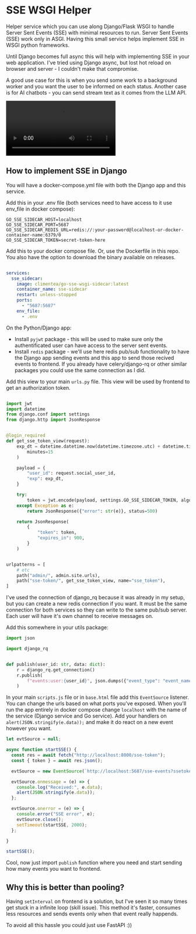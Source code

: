 # SSE WSGI Helper

Helper service which you can use along Django/Flask WSGI to handle Server Sent Events (SSE) with minimal resources to run.
Server Sent Events (SSE) work only in ASGI. Having this small service helps implement SSE in WSGI python frameworks.

Until Django becomes full async this will help with implementing SSE in your web application. I've tried using Django async, but lost hot reload on browser and server - I couldn't make that compromise.

A good use case for this is when you send some work to a background worker and you want the user to be informed on each status. Another case is for AI chatbots - you can send stream text as it comes from the LLM API.


![sse-updates](sse-message-updates.mp4)


## How to implement SSE in Django

You will have a docker-compose.yml file with both the Django app and this service.

Add this in your .env file (both services need to have access to it use env_file in docker compose):

```
GO_SSE_SIDECAR_HOST=localhost
GO_SSE_SIDECAR_PORT=5687
GO_SSE_SIDECAR_REDIS_URL=redis://:your-password@localhost-or-docker-container-name:6379/0
GO_SSE_SIDECAR_TOKEN=secret-token-here
```

Add this to your docker compose file. Or, use the Dockerfile in this repo. You also have the option to download the binary available on releases.

```yml

services:
  sse_sidecar:
    image: climentea/go-sse-wsgi-sidecar:latest
    container_name: sse-sidecar
    restart: unless-stopped
    ports:
      - "5687:5687"
    env_file:
      - .env

```


On the Python/Django app:
- Install `pyjwt` package - this will be used to make sure only the authentificated user can have access to the server sent events.
- Install `redis` package - we'll use here redis pub/sub functionality to have the Django app sending events and this app to send those recived events to frontend. If you already have celery/django-rq or other similar packages you could use the same connection as I did.


Add this view to your main `urls.py` file. This view will be used by frontend to get an authorization token.

```py

import jwt
import datetime
from django.conf import settings
from django.http import JsonResponse


@login_required
def get_sse_token_view(request):
    exp_dt = datetime.datetime.now(datetime.timezone.utc) + datetime.timedelta(
        minutes=15
    )

    payload = {
        "user_id": request.social_user_id,
        "exp": exp_dt,
    }

    try:
        token = jwt.encode(payload, settings.GO_SSE_SIDECAR_TOKEN, algorithm="HS256")
    except Exception as e:
        return JsonResponse({"error": str(e)}, status=500)

    return JsonResponse(
        {
            "token": token,
            "expires_in": 900,
        }
    )


urlpatterns = [
    # etc
    path("admin/", admin.site.urls),
    path("sse-token/", get_sse_token_view, name="sse_token"),
]

```

I've used the connection of django_rq because it was already in my setup, but you can create a new redis connection if you want.
It must be the same connection for both services so they can write to the same pub/sub server. Each user will have it's own channel to receive messages on.

Add this somewhere in your utils package:

```py
import json

import django_rq


def publish(user_id: str, data: dict):
    r = django_rq.get_connection()
    r.publish(
        f"events:user:{user_id}", json.dumps({"event_type": "event_name", "data": data})
    )

```

In your main `scripts.js` file or in `base.html` file add this `EventSource` listener.
You can change the urls based on what ports you've exposed. 
When you'll run the app entirely in docker compose change `localhost` with the name of the service (Django service and Go service). 
Add your handlers on `alert(JSON.stringify(e.data));` and make it do react on a new event however you want.


```js
let evtSource = null;

async function startSSE() {
  const res = await fetch("http://localhost:8000/sse-token");
  const { token } = await res.json();

  evtSource = new EventSource(`http://localhost:5687/sse-events?ssetoken=${token}`);

  evtSource.onmessage = (e) => {
    console.log("Received:", e.data);
    alert(JSON.stringify(e.data));
  };

  evtSource.onerror = (e) => {
    console.error("SSE error", e);
    evtSource.close();
    setTimeout(startSSE, 2000);
  };

}

startSSE();

```


Cool, now just import `publish` function where you need and start sending how many events you want to frontend.


## Why this is better than pooling? 

Having `setInterval` on frontend is a solution, but I've seen it so many times get stuck in a infinite loop (skill issue).
This method it's faster, consumes less resources and sends events only when that event really happends.

To avoid all this hassle you could just use FastAPI :))


<!-- 

docker build -t climentea/go-sse-wsgi-sidecar .

docker login -u climentea

Get the PAT from dockerhub

docker push climentea/go-sse-wsgi-sidecar

 -->



